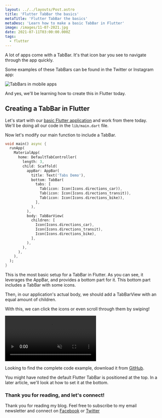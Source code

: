 ```yaml
---
layout: ../../layouts/Post.astro
title: 'Flutter TabBar the basics'
metaTitle: 'Flutter TabBar the basics'
metaDesc: 'Learn how to make a basic TabBar in Flutter'
image: /images/11-07-2021.jpg
date: 2021-07-11T03:00:00.000Z
tags:
  - flutter
---
```


A lot of apps come with a TabBar. It's that icon bar you see to navigate through the app quickly.

Some examples of these TabBars can be found in the Twitter or Instagram app:

![TabBars in mobile apps](https://cdn.hashnode.com/res/hashnode/image/upload/v1625462395270/KnDldg8q9.png)

And yes, we'll be learning how to create this in Flutter today.

## Creating a TabBar in Flutter

Let's start with our [basic Flutter application](https://daily-dev-tips.com/posts/flutter-how-it-works-hello-world/) and work from there today. We'll be doing all our code in the `lib/main.dart` file.

Now let's modify our main function to include a TabBar.

```dart
void main() async {
  runApp(
    MaterialApp(
      home: DefaultTabController(
        length: 3,
        child: Scaffold(
          appBar: AppBar(
            title: Text('Tabs Demo'),
            bottom: TabBar(
              tabs: [
                Tab(icon: Icon(Icons.directions_car)),
                Tab(icon: Icon(Icons.directions_transit)),
                Tab(icon: Icon(Icons.directions_bike)),
              ],
            ),
          ),
          body: TabBarView(
            children: [
              Icon(Icons.directions_car),
              Icon(Icons.directions_transit),
              Icon(Icons.directions_bike),
            ],
          ),
        ),
      ),
    ),
  );
}
```

This is the most basic setup for a TabBar in Flutter. As you can see, it leverages the AppBar, and provides a bottom part for it.
This bottom part includes a TabBar with some icons.

Then, in our application's actual body, we should add a TabBarView with an equal amount of children.

With this, we can click the icons or even scroll through them by swiping!

<video autoplay loop muted playsinline>
  <source src="https://res.cloudinary.com/daily-dev-tips/video/upload/q_auto/tabbar_uizvbc.webm" type="video/webm" />
  <source src="https://res.cloudinary.com/daily-dev-tips/video/upload/q_auto/tabbar_uvuyjg.mp4" type="video/mp4" />
</video>

Looking to find the complete code example, download it from [GitHub](https://github.com/rebelchris/flutter/tree/tabbar).

You might have noted the default Flutter TabBar is positioned at the top. In a later article, we'll look at how to set it at the bottom.

### Thank you for reading, and let's connect!

Thank you for reading my blog. Feel free to subscribe to my email newsletter and connect on [Facebook](https://www.facebook.com/DailyDevTipsBlog) or [Twitter](https://twitter.com/DailyDevTips1)
